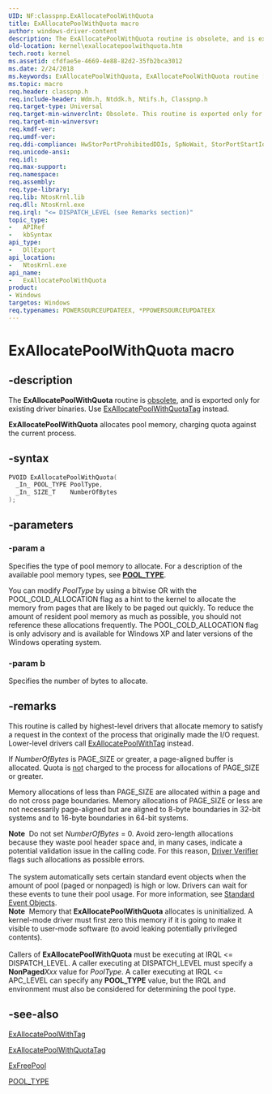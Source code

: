 ```yaml
---
UID: NF:classpnp.ExAllocatePoolWithQuota
title: ExAllocatePoolWithQuota macro
author: windows-driver-content
description: The ExAllocatePoolWithQuota routine is obsolete, and is exported only for existing driver binaries. Use ExAllocatePoolWithQuotaTag instead.ExAllocatePoolWithQuota allocates pool memory, charging quota against the current process.
old-location: kernel\exallocatepoolwithquota.htm
tech.root: kernel
ms.assetid: cfdfae5e-4669-4e88-82d2-35fb2bca3012
ms.date: 2/24/2018
ms.keywords: ExAllocatePoolWithQuota, ExAllocatePoolWithQuota routine [Kernel-Mode Driver Architecture], k102_6f0151af-8673-4fde-a4ab-744cb25d660f.xml, kernel.exallocatepoolwithquota, wdm/ExAllocatePoolWithQuota
ms.topic: macro
req.header: classpnp.h
req.include-header: Wdm.h, Ntddk.h, Ntifs.h, Classpnp.h
req.target-type: Universal
req.target-min-winverclnt: Obsolete. This routine is exported only for existing driver binaries. Use ExAllocatePoolWithQuotaTag instead.
req.target-min-winversvr:
req.kmdf-ver:
req.umdf-ver:
req.ddi-compliance: HwStorPortProhibitedDDIs, SpNoWait, StorPortStartIo
req.unicode-ansi:
req.idl:
req.max-support:
req.namespace:
req.assembly:
req.type-library:
req.lib: NtosKrnl.lib
req.dll: NtosKrnl.exe
req.irql: "<= DISPATCH_LEVEL (see Remarks section)"
topic_type:
-	APIRef
-	kbSyntax
api_type:
-	DllExport
api_location:
-	NtosKrnl.exe
api_name:
-	ExAllocatePoolWithQuota
product:
- Windows
targetos: Windows
req.typenames: POWERSOURCEUPDATEEX, *PPOWERSOURCEUPDATEEX
---
```


# ExAllocatePoolWithQuota macro


## -description


The <b>ExAllocatePoolWithQuota</b> routine is <u>obsolete</u>, and is exported only for existing driver binaries. Use <a href="..\wdm\nf-wdm-exallocatepoolwithquotatag.md">ExAllocatePoolWithQuotaTag</a> instead.

<b>ExAllocatePoolWithQuota</b> allocates pool memory, charging quota against the current process.


## -syntax


```cpp
PVOID ExAllocatePoolWithQuota(
  _In_ POOL_TYPE PoolType,
  _In_ SIZE_T    NumberOfBytes
);
```


## -parameters




### -param a

<p>Specifies the type of pool memory to allocate. For a description of the available pool memory types, see <a href="https://msdn.microsoft.com/library/Ff559707(v=VS.85).aspx"><b>POOL_TYPE</b></a>.</p>
  <p>You can modify <i>PoolType</i> by using a bitwise OR with the POOL_COLD_ALLOCATION flag as a hint to the kernel to allocate the memory from pages that are likely to be paged out quickly. To reduce the amount of resident pool memory as much as possible, you should not reference these allocations frequently. The POOL_COLD_ALLOCATION flag is only advisory and is available for Windows XP and later versions of the Windows operating system.</p>


### -param b

<p>Specifies the number of bytes to allocate.</p>






## -remarks



This routine is called by highest-level drivers that allocate memory to satisfy a request in the context of the process that originally made the I/O request. Lower-level drivers call <a href="..\wdm\nf-wdm-exallocatepoolwithtag.md">ExAllocatePoolWithTag</a> instead.

If <i>NumberOfBytes</i> is PAGE_SIZE or greater, a page-aligned buffer is allocated. Quota is <u>not</u> charged to the process for allocations of PAGE_SIZE or greater.

Memory allocations of less than PAGE_SIZE are allocated within a page and do not cross page boundaries. Memory allocations of PAGE_SIZE or less are not necessarily page-aligned but are aligned to 8-byte boundaries in 32-bit systems and to 16-byte boundaries in 64-bit systems.

<div class="alert"><b>Note</b>  Do not set <i>NumberOfBytes</i> = 0. Avoid zero-length allocations because they waste pool header space and, in many cases, indicate a potential validation issue in the calling code. For this reason, <a href="https://msdn.microsoft.com/library/windows/hardware/ff557262">Driver Verifier</a> flags such allocations as possible errors.</div>
<div> </div>
The system automatically sets certain standard event objects when the amount of pool (paged or nonpaged) is high or low. Drivers can wait for these events to tune their pool usage. For more information, see <a href="https://msdn.microsoft.com/library/windows/hardware/ff563847">Standard Event Objects</a>.

<div class="alert"><b>Note</b>  Memory that <b>ExAllocatePoolWithQuota</b> allocates is uninitialized. A kernel-mode driver must first zero this memory if it is going to make it visible to user-mode software (to avoid leaking potentially privileged contents).</div>
<div> </div>
Callers of <b>ExAllocatePoolWithQuota</b> must be executing at IRQL &lt;= DISPATCH_LEVEL. A caller executing at DISPATCH_LEVEL must specify a <b>NonPaged</b><i>Xxx</i> value for <i>PoolType</i>. A caller executing at IRQL &lt;= APC_LEVEL can specify any <b>POOL_TYPE</b> value, but the IRQL and environment must also be considered for determining the pool type.




## -see-also

<a href="..\wdm\nf-wdm-exallocatepoolwithtag.md">ExAllocatePoolWithTag</a>



<a href="..\wdm\nf-wdm-exallocatepoolwithquotatag.md">ExAllocatePoolWithQuotaTag</a>



<a href="..\wdm\nf-wdm-exfreepool.md">ExFreePool</a>



<a href="..\wudfwdm\ne-wudfwdm-_pool_type.md">POOL_TYPE</a>



 

 



